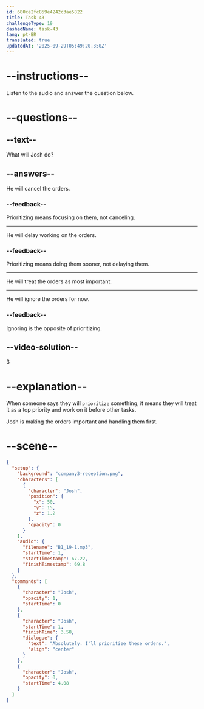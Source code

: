 ```yaml
---
id: 680ce2fc859e4242c3ae5822
title: Task 43
challengeType: 19
dashedName: task-43
lang: pt-BR
translated: true
updatedAt: '2025-09-29T05:49:20.350Z'
---
```


<!-- (Audio) Josh: Absolutely, I'll prioritize these orders. -->

# --instructions--

Listen to the audio and answer the question below.

# --questions--

## --text--

What will Josh do?

## --answers--

He will cancel the orders.

### --feedback--

Prioritizing means focusing on them, not canceling.

---

He will delay working on the orders.

### --feedback--

Prioritizing means doing them sooner, not delaying them.

---

He will treat the orders as most important.

---

He will ignore the orders for now.

### --feedback--

Ignoring is the opposite of prioritizing.

## --video-solution--

3

# --explanation--

When someone says they will `prioritize` something, it means they will treat it as a top priority and work on it before other tasks.

Josh is making the orders important and handling them first.

# --scene--

```json
{
  "setup": {
    "background": "company3-reception.png",
    "characters": [
      {
        "character": "Josh",
        "position": {
          "x": 50,
          "y": 15,
          "z": 1.2
        },
        "opacity": 0
      }
    ],
    "audio": {
      "filename": "B1_19-1.mp3",
      "startTime": 1,
      "startTimestamp": 67.22,
      "finishTimestamp": 69.8
    }
  },
  "commands": [
    {
      "character": "Josh",
      "opacity": 1,
      "startTime": 0
    },
    {
      "character": "Josh",
      "startTime": 1,
      "finishTime": 3.58,
      "dialogue": {
        "text": "Absolutely. I'll prioritize these orders.",
        "align": "center"
      }
    },
    {
      "character": "Josh",
      "opacity": 0,
      "startTime": 4.08
    }
  ]
}
```
